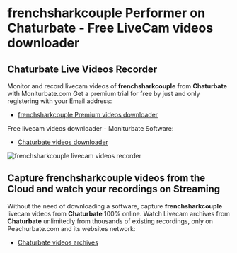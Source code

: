 # frenchsharkcouple Performer on Chaturbate - Free LiveCam videos downloader

## Chaturbate Live Videos Recorder

Monitor and record livecam videos of **frenchsharkcouple** from **Chaturbate** with Moniturbate.com
Get a premium trial for free by just and only registering with your Email address:
* [frenchsharkcouple Premium videos downloader](https://moniturbate.com/request-demo-licence-key.html)

Free livecam videos downloader - Moniturbate Software:
* [Chaturbate videos downloader](https://moniturbate.com/moniturbate-download-software.html)

![frenchsharkcouple livecam videos recorder](https://peachurnet.com/templates/moniturbate-software.png)


## Capture frenchsharkcouple videos from the Cloud and watch your recordings on Streaming

Without the need of downloading a software, capture **frenchsharkcouple** livecam videos from **Chaturbate** 100% online.
Watch Livecam archives from **Chaturbate** unlimitedly from thousands of existing recordings, only on Peachurbate.com and its websites network:
* [Chaturbate videos archives](https://peachurnet.com/)